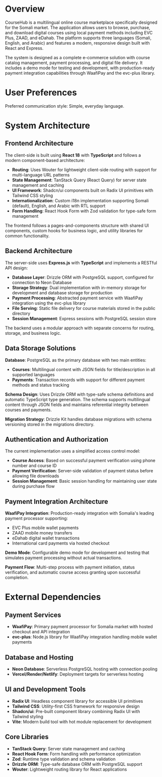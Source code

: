 # Overview

CourseHub is a multilingual online course marketplace specifically designed for the Somali market. The application allows users to browse, purchase, and download digital courses using local payment methods including EVC Plus, ZAAD, and eDahab. The platform supports three languages (Somali, English, and Arabic) and features a modern, responsive design built with React and Express.

The system is designed as a complete e-commerce solution with course catalog management, payment processing, and digital file delivery. It includes a demo mode for testing and development, with production-ready payment integration capabilities through WaafiPay and the evc-plus library.

# User Preferences

Preferred communication style: Simple, everyday language.

# System Architecture

## Frontend Architecture

The client-side is built using **React 18** with **TypeScript** and follows a modern component-based architecture:

- **Routing**: Uses Wouter for lightweight client-side routing with support for multi-language URL patterns
- **State Management**: TanStack Query (React Query) for server state management and caching
- **UI Framework**: Shadcn/ui components built on Radix UI primitives with Tailwind CSS styling
- **Internationalization**: Custom i18n implementation supporting Somali (default), English, and Arabic with RTL support
- **Form Handling**: React Hook Form with Zod validation for type-safe form management

The frontend follows a pages-and-components structure with shared UI components, custom hooks for business logic, and utility libraries for common functionality.

## Backend Architecture

The server-side uses **Express.js** with **TypeScript** and implements a RESTful API design:

- **Database Layer**: Drizzle ORM with PostgreSQL support, configured for connection to Neon Database
- **Storage Strategy**: Dual implementation with in-memory storage for development and database storage for production
- **Payment Processing**: Abstracted payment service with WaafiPay integration using the evc-plus library
- **File Serving**: Static file delivery for course materials stored in the public directory
- **Session Management**: Express sessions with PostgreSQL session store

The backend uses a modular approach with separate concerns for routing, storage, and business logic.

## Data Storage Solutions

**Database**: PostgreSQL as the primary database with two main entities:
- **Courses**: Multilingual content with JSON fields for title/description in all supported languages
- **Payments**: Transaction records with support for different payment methods and status tracking

**Schema Design**: Uses Drizzle ORM with type-safe schema definitions and automatic TypeScript type generation. The schema supports multilingual content through JSON fields and maintains referential integrity between courses and payments.

**Migration Strategy**: Drizzle Kit handles database migrations with schema versioning stored in the migrations directory.

## Authentication and Authorization

The current implementation uses a simplified access control model:
- **Course Access**: Based on successful payment verification using phone number and course ID
- **Payment Verification**: Server-side validation of payment status before allowing file downloads
- **Session Management**: Basic session handling for maintaining user state during purchase flow

## Payment Integration Architecture

**WaafiPay Integration**: Production-ready integration with Somalia's leading payment processor supporting:
- EVC Plus mobile wallet payments
- ZAAD mobile money transfers  
- eDahab digital wallet transactions
- International card payments via hosted checkout

**Demo Mode**: Configurable demo mode for development and testing that simulates payment processing without actual transactions.

**Payment Flow**: Multi-step process with payment initiation, status verification, and automatic course access granting upon successful completion.

# External Dependencies

## Payment Services
- **WaafiPay**: Primary payment processor for Somalia market with hosted checkout and API integration
- **evc-plus**: Node.js library for WaafiPay integration handling mobile wallet payments

## Database and Hosting
- **Neon Database**: Serverless PostgreSQL hosting with connection pooling
- **Vercel/Render/Netlify**: Deployment targets for serverless hosting

## UI and Development Tools
- **Radix UI**: Headless component library for accessible UI primitives
- **Tailwind CSS**: Utility-first CSS framework for responsive design
- **Shadcn/ui**: Pre-built component library combining Radix UI with Tailwind styling
- **Vite**: Modern build tool with hot module replacement for development

## Core Libraries
- **TanStack Query**: Server state management and caching
- **React Hook Form**: Form handling with performance optimization
- **Zod**: Runtime type validation and schema validation
- **Drizzle ORM**: Type-safe database ORM with PostgreSQL support
- **Wouter**: Lightweight routing library for React applications